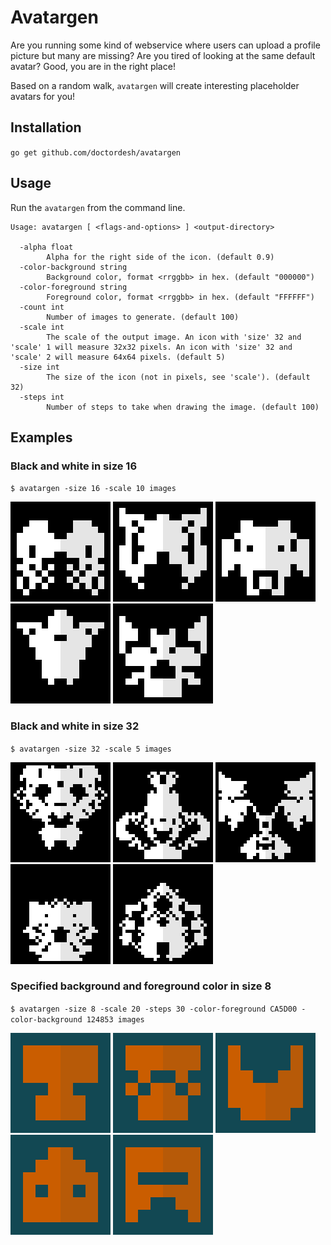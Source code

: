 # Avatargen

Are you running some kind of webservice where users can upload a profile picture but many are missing? Are you tired of looking at the same default avatar? Good, you are in the right place!

Based on a random walk, `avatargen` will create interesting placeholder avatars for you!

## Installation

`go get github.com/doctordesh/avatargen`

## Usage

Run the `avatargen` from the command line.

```
Usage: avatargen [ <flags-and-options> ] <output-directory>

  -alpha float
    	Alpha for the right side of the icon. (default 0.9)
  -color-background string
    	Background color, format <rrggbb> in hex. (default "000000")
  -color-foreground string
    	Foreground color, format <rrggbb> in hex. (default "FFFFFF")
  -count int
    	Number of images to generate. (default 100)
  -scale int
    	The scale of the output image. An icon with 'size' 32 and 'scale' 1 will measure 32x32 pixels. An icon with 'size' 32 and 'scale' 2 will measure 64x64 pixels. (default 5)
  -size int
    	The size of the icon (not in pixels, see 'scale'). (default 32)
  -steps int
    	Number of steps to take when drawing the image. (default 100)
```

## Examples

### Black and white in size 16

`$ avatargen -size 16 -scale 10 images`

![alt text](./doc/example-16-1.png)
![alt text](./doc/example-16-2.png)
![alt text](./doc/example-16-3.png)
![alt text](./doc/example-16-4.png)
![alt text](./doc/example-16-5.png)

### Black and white in size 32

`$ avatargen -size 32 -scale 5 images`

![alt text](./doc/example-32-1.png)
![alt text](./doc/example-32-2.png)
![alt text](./doc/example-32-3.png)
![alt text](./doc/example-32-4.png)
![alt text](./doc/example-32-5.png)

### Specified background and foreground color in size 8

`$ avatargen -size 8 -scale 20 -steps 30 -color-foreground CA5D00 -color-background 124853 images`

![alt text](./doc/example-8-1.png)
![alt text](./doc/example-8-2.png)
![alt text](./doc/example-8-3.png)
![alt text](./doc/example-8-4.png)
![alt text](./doc/example-8-5.png)


